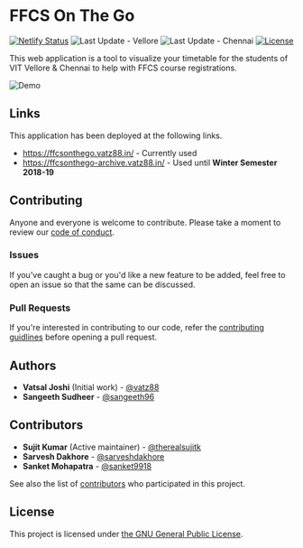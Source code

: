 # FFCS On The Go

[![Netlify Status](https://img.shields.io/netlify/6d48d2f4-8dc7-4780-ae32-e8da62053826)](https://app.netlify.com/sites/ffcsonthego/deploys) ![Last Update - Vellore](https://img.shields.io/badge/dynamic/json?color=blue&label=vellore&query=$.lastUpdate.vellore&url=https://raw.githubusercontent.com/vatz88/FFCSonTheGo/master/package.json) ![Last Update - Chennai](https://img.shields.io/badge/dynamic/json?color=blue&label=chennai&query=$.lastUpdate.chennai&url=https://raw.githubusercontent.com/vatz88/FFCSonTheGo/master/package.json) [![License](https://img.shields.io/github/license/vatz88/FFCSonTheGo)](/LICENSE.md)

This web application is a tool to visualize your timetable for the students of VIT Vellore & Chennai to help with FFCS course registrations.

![Demo](/demo.gif)

## Links

This application has been deployed at the following links.

-   https://ffcsonthego.vatz88.in/ - Currently used
-   https://ffcsonthego-archive.vatz88.in/ - Used until **Winter Semester 2018-19**

## Contributing

Anyone and everyone is welcome to contribute. Please take a moment to review our [code of conduct](/.github/CODE_OF_CONDUCT.md).

### Issues

If you've caught a bug or you'd like a new feature to be added, feel free to open an issue so that the same can be discussed.

### Pull Requests

If you're interested in contributing to our code, refer the [contributing guidlines](/.github/CONTRIBUTING.md) before opening a pull request.

## Authors

-   **Vatsal Joshi** (Initial work) - [@vatz88](https://github.com/vatz88)
-   **Sangeeth Sudheer** - [@sangeeth96](https://github.com/sangeeth96)

## Contributors

-   **Sujit Kumar** (Active maintainer) - [@therealsujitk](https://github.com/therealsujitk)
-   **Sarvesh Dakhore** - [@sarveshdakhore](https://github.com/sarveshdakhore)
-   **Sanket Mohapatra** - [@sanket9918](https://github.com/sanket9918)

See also the list of [contributors](https://github.com/vatz88/FFCSonTheGo/contributors) who participated in this project.

## License

This project is licensed under [the GNU General Public License](/LICENSE.md).

